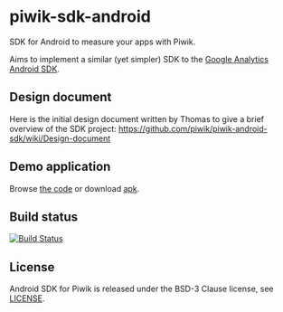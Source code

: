 piwik-sdk-android
=================

SDK for Android to measure your apps with Piwik.

Aims to implement a similar (yet simpler) SDK to the [Google Analytics Android SDK](https://developers.google.com/analytics/devguides/collection/android/).

## Design document

Here is the initial design document written by Thomas to give a brief overview of the SDK project: https://github.com/piwik/piwik-android-sdk/wiki/Design-document

## Demo application

Browse [the code](https://github.com/piwik/piwik-sdk-android/tree/master/demo_app) or download [apk](https://github.com/piwik/piwik-sdk-android/raw/master/demo_app/demo_app-debug.apk).

## Build status

[![Build Status](https://travis-ci.org/piwik/piwik-sdk-android.svg?branch=master)](https://travis-ci.org/piwik/piwik-sdk-android)

## License

Android SDK for Piwik is released under the BSD-3 Clause license, see [LICENSE](https://github.com/piwik/piwik-sdk-android/blob/master/LICENSE).

